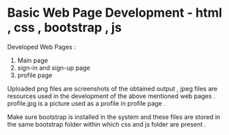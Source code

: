 # Basic Web Page Development - html , css , bootstrap , js
 Developed Web Pages :
 1. Main page
 2. sign-in and sign-up page
 3. profile page
 
 Uploaded png files are screenshots of the obtained output , jpeg files are resources used in the development of the above mentioned web pages .
 profile.jpg is a picture used as a profile in profile page .
 
 Make sure bootstrap is installed in the system and these files are stored in the same bootstrap folder within which css and js folder are present .

